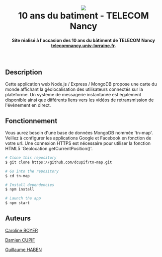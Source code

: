 <h1 align="center">
  <br>
  <img src="http://telecomnancy.univ-lorraine.fr/sites/www.telecomnancy.univ-lorraine.fr/files/logotncomplet_0.jpg">
  <br>
  10 ans du batiment - TELECOM Nancy
  <br>
</h1>

<h4 align="center">Site réalisé à l'occasion des 10 ans du bâtiment de TELECOM Nancy <a href="http://telecomnancy.univ-lorraine.fr/" target="_blank">telecomnancy.univ-lorraine.fr</a>.</h4>
<br>

## Description

Cette application web Node.js / Express / MongoDB propose une carte du monde affichant la géolocalisation des utilisateurs connectés sur la plateforme.
Un systeme de messagerie instantanée est également disponible ainsi que différents liens vers les vidéos de retransmission
de l'évènement en direct.

## Fonctionnement

Vous aurez besoin d'une base de données MongoDB nommée 'tn-map'. Veillez à configurer les applications Google et Facebook en fonction de votre url. Une connexion HTTPS est nécessaire pour utiliser la fonction HTML5 'Geolocation.getCurrentPosition()'.

```bash
# Clone this repository
$ git clone https://github.com/dcupif/tn-map.git

# Go into the repository
$ cd tn-map

# Install dependencies
$ npm install

# Launch the app
$ npm start
```

## Auteurs

[Caroline BOYER](https://github.com/CarolineBoyer)

[Damien CUPIF](https://github.com/dcupif)

[Guillaume HABEN](https://github.com/GuillaumeHaben)
